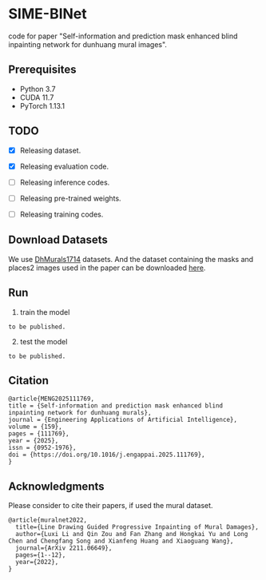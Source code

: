# SIME-BINet

code for paper "Self-information and prediction mask enhanced blind inpainting network for dunhuang mural images".

## Prerequisites

- Python 3.7
- CUDA 11.7  
- PyTorch 1.13.1

## TODO

- [x] Releasing dataset.
- [x] Releasing evaluation code.
- [ ] Releasing inference codes.
- [ ] Releasing pre-trained weights.
- [ ] Releasing training codes.


## Download Datasets

We use [DhMurals1714](https://github.com/qinnzou/mural-image-inpainting) datasets. And the dataset containing the masks and places2 images used in the paper can be downloaded [here](https://drive.google.com/file/d/1Qdb2webAJqgeweYm-ZwYCucyLoBwSebH/view?usp=drive_link).

## Run
1. train the model
```
to be published.
```
2. test the model
```
to be published.
```


## Citation
```
@article{MENG2025111769,
title = {Self-information and prediction mask enhanced blind inpainting network for dunhuang murals},
journal = {Engineering Applications of Artificial Intelligence},
volume = {159},
pages = {111769},
year = {2025},
issn = {0952-1976},
doi = {https://doi.org/10.1016/j.engappai.2025.111769},
}
```
## Acknowledgments

Please consider to cite their papers, if used the mural dataset.
```
@article{muralnet2022,
  title={Line Drawing Guided Progressive Inpainting of Mural Damages},
  author={Luxi Li and Qin Zou and Fan Zhang and Hongkai Yu and Long Chen and Chengfang Song and Xianfeng Huang and Xiaoguang Wang},
  journal={ArXiv 2211.06649},
  pages={1--12},
  year={2022},
}
```
